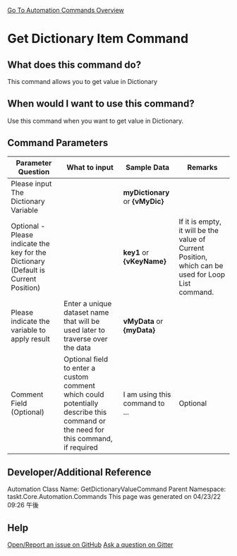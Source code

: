 <!--TITLE: Get Dictionary Item Command -->
<!-- SUBTITLE: a command in the Dictionary Commands group. -->
[Go To Automation Commands Overview](/automation-commands.md)


# Get Dictionary Item Command


## What does this command do?
This command allows you to get value in Dictionary


## When would I want to use this command?
Use this command when you want to get value in Dictionary.


## Command Parameters
| Parameter Question   	| What to input  	|  Sample Data 	| Remarks  	|
| ---                    | ---               | ---           | ---       |
|Please input The Dictionary Variable||**myDictionary** or **{vMyDic}**||
|Optional - Please indicate the key for the Dictionary (Default is Current Position)||**key1** or **{vKeyName}**|If it is empty, it will be the value of Current Position, which can be used for Loop List command.|
|Please indicate the variable to apply result|Enter a unique dataset name that will be used later to traverse over the data|**vMyData** or **{myData}**||
|Comment Field (Optional)|Optional field to enter a custom comment which could potentially describe this command or the need for this command, if required|I am using this command to ...|Optional|










## Developer/Additional Reference
Automation Class Name: GetDictionaryValueCommand
Parent Namespace: taskt.Core.Automation.Commands
This page was generated on 04/23/22 09:26 午後


## Help
[Open/Report an issue on GitHub](https://github.com/saucepleez/taskt/issues/new)
[Ask a question on Gitter](https://gitter.im/taskt-rpa/Lobby)
